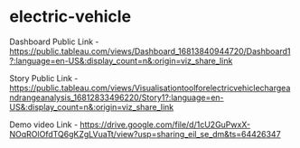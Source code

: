 # electric-vehicle


Dashboard Public Link - https://public.tableau.com/views/Dashboard_16813840944720/Dashboard1?:language=en-US&:display_count=n&:origin=viz_share_link

Story Public Link - https://public.tableau.com/views/Visualisationtoolforelectricvehiclechargeandrangeanalysis_16812833496220/Story1?:language=en-US&:display_count=n&:origin=viz_share_link

Demo video Link - https://drive.google.com/file/d/1cU2GuPwxX-NOqROlOfdTQ6gKZgLVuaTt/view?usp=sharing_eil_se_dm&ts=64426347
